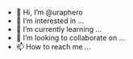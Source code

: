 - 👋 Hi, I’m @uraphero
- 👀 I’m interested in ...
- 🌱 I’m currently learning ...
- 💞️ I’m looking to collaborate on ...
- 📫 How to reach me ...

<!---
uraphero/uraphero is a ✨ special ✨ repository because its `README.md` (this file) appears on your GitHub profile.
You can click the Preview link to take a look at your changes.
--->
